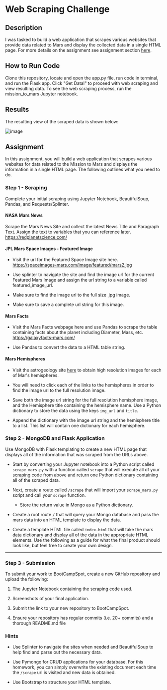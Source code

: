 # Web Scraping Challenge

## Description
I was tasked to build a web application that scrapes various websites that provide data related to Mars and display the collected data in a single HTML page. For more details on the assignment see assignment section [here](https://github.com/dwaehner27/web-scraping-challenge/blob/main/README.md#assignment).

## How to Run Code
Clone this repository, locate and open the app.py file, run code in terminal, and run the Flask app. Click "Get Data!" to proceed with web scraping and view resulting data. To see the web scraping process, run the mission_to_mars Jupyter notebook.

## Results
The resulting view of the scraped data is shown below:

![image](https://user-images.githubusercontent.com/61367502/121986471-25cfe900-cd5c-11eb-9a8f-6687c859f85f.png)


## Assignment

In this assignment, you will build a web application that scrapes various websites for data related to the Mission to Mars and displays the information in a single HTML page. The following outlines what you need to do.


### Step 1 - Scraping
Complete your initial scraping using Jupyter Notebook, BeautifulSoup, Pandas, and Requests/Splinter.

#### NASA Mars News

Scrape the Mars News Site and collect the latest News Title and Paragraph Text. Assign the text to variables that you can reference later.
https://redplanetscience.com/

#### JPL Mars Space Images - Featured Image


* Visit the url for the Featured Space Image site here.
https://spaceimages-mars.com/image/featured/mars2.jpg

* Use splinter to navigate the site and find the image url for the current Featured Mars Image and assign the url string to a variable called featured_image_url.


* Make sure to find the image url to the full size .jpg image.


* Make sure to save a complete url string for this image.

#### Mars Facts


* Visit the Mars Facts webpage here and use Pandas to scrape the table containing facts about the planet including Diameter, Mass, etc.
https://galaxyfacts-mars.com/


* Use Pandas to convert the data to a HTML table string.

#### Mars Hemispheres

* Visit the astrogeology site [here](https://marshemispheres.com/) to obtain high resolution images for each of Mar's hemispheres.

* You will need to click each of the links to the hemispheres in order to find the image url to the full resolution image.

* Save both the image url string for the full resolution hemisphere image, and the Hemisphere title containing the hemisphere name. Use a Python dictionary to store the data using the keys `img_url` and `title`.

* Append the dictionary with the image url string and the hemisphere title to a list. This list will contain one dictionary for each hemisphere.

### Step 2 - MongoDB and Flask Application

Use MongoDB with Flask templating to create a new HTML page that displays all of the information that was scraped from the URLs above.

* Start by converting your Jupyter notebook into a Python script called `scrape_mars.py` with a function called `scrape` that will execute all of your scraping code from above and return one Python dictionary containing all of the scraped data.

* Next, create a route called `/scrape` that will import your `scrape_mars.py` script and call your `scrape` function.

  * Store the return value in Mongo as a Python dictionary.

* Create a root route `/` that will query your Mongo database and pass the mars data into an HTML template to display the data.

* Create a template HTML file called `index.html` that will take the mars data dictionary and display all of the data in the appropriate HTML elements. Use the following as a guide for what the final product should look like, but feel free to create your own design.


- - -

### Step 3 - Submission

To submit your work to BootCampSpot, create a new GitHub repository and upload the following:

1. The Jupyter Notebook containing the scraping code used.

2. Screenshots of your final application.

3. Submit the link to your new repository to BootCampSpot.

4. Ensure your repository has regular commits (i.e. 20+ commits) and a thorough README.md file

### Hints

* Use Splinter to navigate the sites when needed and BeautifulSoup to help find and parse out the necessary data.

* Use Pymongo for CRUD applications for your database. For this homework, you can simply overwrite the existing document each time the `/scrape` url is visited and new data is obtained.

* Use Bootstrap to structure your HTML template.


